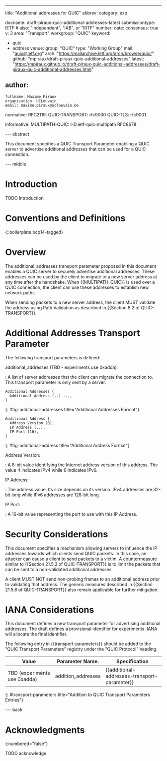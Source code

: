 ---
title: "Additional addresses for QUIC"
abbrev:
category: exp

docname: draft-piraux-quic-additional-addresses-latest
submissiontype: IETF  # also: "independent", "IAB", or "IRTF"
number:
date:
consensus: true
v: 3
area: "Transport"
workgroup: "QUIC"
keyword:
 - quic
 - address
venue:
  group: "QUIC"
  type: "Working Group"
  mail: "quic@ietf.org"
  arch: "https://mailarchive.ietf.org/arch/browse/quic/"
  github: "mpiraux/draft-piraux-quic-additional-addresses"
  latest: "https://mpiraux.github.io/draft-piraux-quic-additional-addresses/draft-piraux-quic-additional-addresses.html"

author:
 -
    fullname: Maxime Piraux
    organization: UCLouvain
    email: maxime.piraux@uclouvain.be

normative:
  RFC2119:
  QUIC-TRANSPORT: rfc9000
  QUIC-TLS: rfc9001

informative:
  MULTIPATH-QUIC: I-D.ietf-quic-multipath
  RFC8678:


--- abstract

This document specifies a QUIC Transport Parameter enabling a QUIC server
to advertise additional addresses that can be used for a QUIC connection.

--- middle

# Introduction

TODO Introduction


# Conventions and Definitions

{::boilerplate bcp14-tagged}

# Overview

The additional_addresses transport parameter proposed in this document enables
a QUIC server to securely advertise additional addresses. These addresses can
be used by the client to migrate to a new server address at any time after
the handshake. When {{MULTIPATH-QUIC}} is used over a QUIC connection, the
client can use these addresses to establish new network paths.

When sending packets to a new server address, the client MUST validate the
address using Path Validation as described in {{Section 8.2 of QUIC-TRANSPORT}}.

# Additional Addresses Transport Parameter

The following transport parameters is defined:

additional_addresses (TBD - experiments use 0xadda):

: A list of server addresses that the client can migrate the connection to.
This transport parameter is only sent by a server.

~~~
Additional Addresses {
  Additional Address (..) ...,
}
~~~
{: #fig-additional-addresses title="Additional Addresses Format"}

~~~
Additional Address {
  Address Version (8),
  IP Address (..),
  IP Port (16),
}
~~~
{: #fig-additional-address title="Additional Address Format"}

Address Version:

: A 8-bit value identifying the Internet address version of this address. The
value 4 indicates IPv4 while 6 indicates IPv6.

IP Address:

: The address value. Its size depends on its version. IPv4 addresses are 32-bit
long while IPv6 addresses are 128-bit long.

IP Port:

: A 16-bit value representing the port to use with this IP Address.

# Security Considerations

This document specifies a mechanism allowing servers to influence the
IP addresses towards which clients send QUIC packets. In this case,
an attacker can cause a client to send packets to a victim. A countermeasure
similar to {{Section 21.5.3 of QUIC-TRANSPORT}} is to limit the packets that
can be sent to a non-validated additional addresses.

A client MUST NOT send non-probing frames to an additional address prior to
validating that address. The generic measures described in {{Section 21.5.6 of QUIC-TRANSPORT}}
also remain applicable for further mitigation.

# IANA Considerations

This document defines a new transport parameter for advertising additional addresses.
The draft defines a provisional identifier for experiments. IANA will allocate
the final identifier.

The following entry in {{transport-parameters}} should be added to
the "QUIC Transport Parameters" registry under the "QUIC Protocol" heading.

Value                        | Parameter Name.     | Specification
-----------------------------|---------------------|-----------------
TBD (experiments use 0xadda) | addition_addresses  | {{additional-addresses-transport-parameter}}
{: #transport-parameters title="Addition to QUIC Transport Parameters Entries"}


--- back

# Acknowledgments
{:numbered="false"}

TODO acknowledge.
